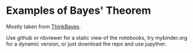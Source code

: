 Examples of Bayes' Theorem
==========================

Mostly taken from [ThinkBayes](http://greenteapress.com/thinkbayes/).

Use github or nbviewer for a static view of the notebooks,
try mybinder.org for a dynamic version, or just download the repo and use
jupyther.
